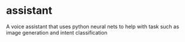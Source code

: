 # assistant
A voice assistant that uses python neural nets to help with task such as image generation and intent classification

